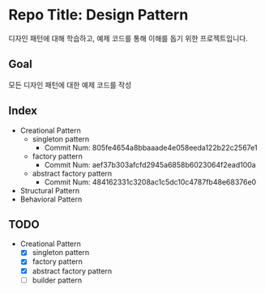 # Repo Title: Design Pattern

디자인 패턴에 대해 학습하고, 예제 코드를 통해 이해를 돕기 위한 프로젝트입니다.

## Goal

모든 디자인 패턴에 대한 예제 코드를 작성

## Index

- Creational Pattern
  - singleton pattern
    - Commit Num: 805fe4654a8bbaaade4e058eeda122b22c2567e1
  - factory pattern
    - Commit Num: aef37b303afcfd2945a6858b6023064f2ead100a
  - abstract factory pattern
    - Commit Num: 484162331c3208ac1c5dc10c4787fb48e68376e0
- Structural Pattern
- Behavioral Pattern

## TODO

- Creational Pattern
  - [x] singleton pattern
  - [x] factory pattern
  - [x] abstract factory pattern
  - [ ] builder pattern
